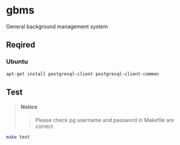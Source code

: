 # gbms

General background management system

## Reqired

### Ubuntu

```bash
apt-get install postgresql-client postgresql-client-common
```

## Test

> #### Notice
>> Please check pg username and password in Makefile are correct

```bash
make test
```